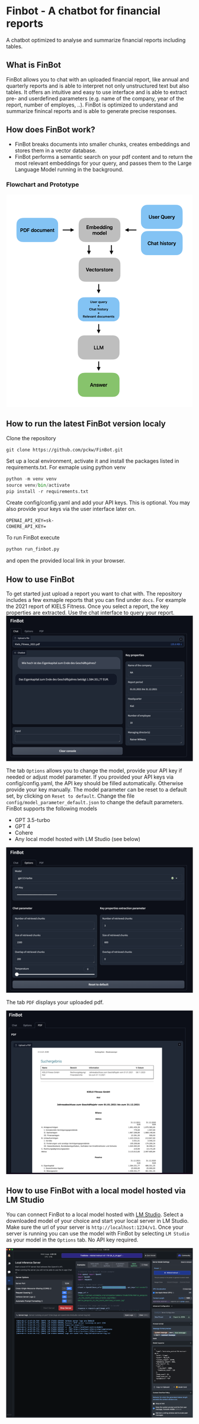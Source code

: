 # Finbot - A chatbot for financial reports
A chatbot optimized to analyse and summarize financial reports including tables.

## What is FinBot

FinBot allows you to chat with an uploaded financial report, like annual and quarterly reports and is able to interpret not only unstructured text but also tables. It  offers an intuitive and easy to use interface and is able to extract pre- and userdefined parameters (e.g. name of the company, year of the report, number of employes, ..). FinBot is optimized to understand and summarize finincal reports and is able to generate precise responses.


## How does FinBot work?

- FinBot breaks documents into smaller chunks, creates embeddings and stores them in a vector database.
- FinBot performs a semantic search on your pdf content and to return the most relevant embeddings for your query, and passes them to the Large Language Model running in the background.

### Flowchart and Prototype
![Flowchart](./FlowChart.png)

## How to run the latest FinBot version localy

Clone the repository
```
git clone https://github.com/pckw/FinBot.git
````

Set up a local environment, activate it and install the packages listed in requirements.txt. For exmaple using python venv
```python
python -m venv venv
source venv/bin/activate
pip install -r requirements.txt
```
Create config/config.yaml and add your API keys. This is optional. You may also provide your keys via the user interface later on.
```
OPENAI_API_KEY=sk-
COHERE_API_KEY=
```
To run FinBot execute
```python
python run_finbot.py
```
and open the provided local link in your browser.

## How to use FinBot

To get started just upload a report you want to chat with. The repository includes a few exmaple reports that you can find under `docs`. For example the 2021 report of KIELS Fitness. Once you select a report, the key properties are extracted. Use the chat interface to query your report.
![Chat](./screenshots/chat.png)

The tab `Options` allows you to change the model, provide your API key if needed or adjust model parameter. If you provided your API keys via config/config.yaml, the API key should be filled automatically. Otherwise provide your key manually. The model parameter can be reset to a default set, by clicking on `Reset to default`. Change the file `config/model_parameter_default.json` to change the default parameters.
FinBot supports the following models
- GPT 3.5-turbo
- GPT 4
- Cohere
- Any local model hosted with LM Studio (see below)

![Options](./screenshots/options.png)

The tab `PDF` displays your uploaded pdf.

![pdf](./screenshots/pdfviewer.png)

## How to use FinBot with a local model hosted via LM Studio

You can connect FinBot to a local model hosted with [LM Studio](https://lmstudio.ai/). Select a downloaded model of your choice and start your local server in LM Studio. Make sure the url of your server is `http://localhost:1234/v1`. Once your server is running you can use the model with FinBot by selecting `LM Studio` as your model in the `Options` tab. No API key required.

![lmstudio](./screenshots/lmstudio.png)
